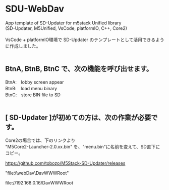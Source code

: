 # SDU-WebDav


App template of SD-Updater for m5stack Unified library <br>
(SD-Updater, M5Unified, VsCode, platformIO, C++, Core2)<br><br>
VsCode + platformIO環境で SD-Updater のテンプレートとして活用できるように作成しました。<br>
<br>

## BtnA, BtnB, BtnC で、次の機能を呼び出せます。<br>
BtnA:　lobby screen appear<br>
BtnB:　load menu binary<br>
BtnC:　store BIN file to SD<br>
<br>

## [ SD-Updater ]が初めての方は、次の作業が必要です。<br>
Core2の場合では、下のリンクより<br>
"M5Core2-Launcher-2.0.xx.bin" を、"menu.bin"に名前を変えて、SD直下にコピー。<br>

https://github.com/tobozo/M5Stack-SD-Updater/releases <br>

"file:\\\\webDav\\DavWWWRoot" <br>

file://192.168.0.16/DavWWWRoot <br>

<br><br>
